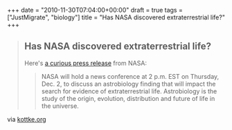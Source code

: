 +++
date = "2010-11-30T07:04:00+00:00"
draft = true
tags = ["JustMigrate", "biology"]
title = "Has NASA discovered extraterrestrial life?"
+++
<div class="posterous_bookmarklet_entry">
      <blockquote class="posterous_long_quote"><h2>Has NASA discovered extraterrestrial life?</h2>

<div>

<p>Here's <a href="http://www.nasa.gov/home/hqnews/2010/nov/HQ_M10-167_Astrobiology.html">a curious press release</a> from NASA:</p>

<blockquote class="posterous_medium_quote"><p>NASA will hold a news conference at 2 p.m. EST on Thursday, Dec. 2, to discuss an astrobiology finding that will impact the search for evidence of extraterrestrial life. Astrobiology is the study of the origin, evolution, distribution and future of life in the universe.</p></blockquote></div></blockquote>

<div class="posterous_quote_citation">via <a href="http://kottke.org/10/11/has-nasa-discovered-extraterrestrial-life">kottke.org</a></div>
    <p></p></div>